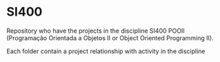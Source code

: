 # SI400
Repository who have the projects in the discipline SI400 POOII (Programação Orientada a Objetos II or Object Oriented Programming II).

Each folder contain a project relationship with activity in the discipline 
